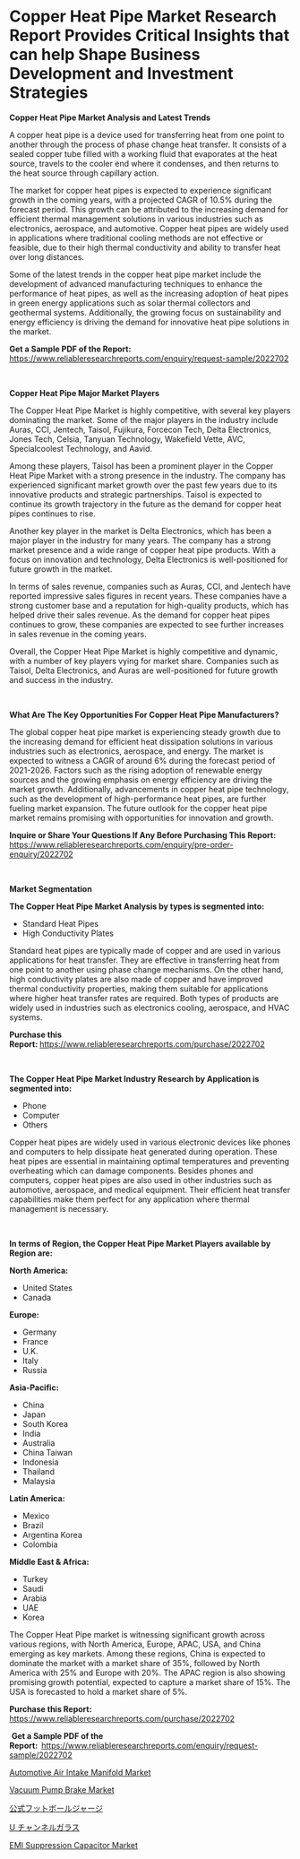 <p><h1>Copper Heat Pipe Market Research Report Provides Critical Insights that can help Shape Business Development and Investment Strategies</h1></p><p><strong>Copper Heat Pipe Market Analysis and Latest Trends</strong></p>
<p><p>A copper heat pipe is a device used for transferring heat from one point to another through the process of phase change heat transfer. It consists of a sealed copper tube filled with a working fluid that evaporates at the heat source, travels to the cooler end where it condenses, and then returns to the heat source through capillary action.</p><p>The market for copper heat pipes is expected to experience significant growth in the coming years, with a projected CAGR of 10.5% during the forecast period. This growth can be attributed to the increasing demand for efficient thermal management solutions in various industries such as electronics, aerospace, and automotive. Copper heat pipes are widely used in applications where traditional cooling methods are not effective or feasible, due to their high thermal conductivity and ability to transfer heat over long distances.</p><p>Some of the latest trends in the copper heat pipe market include the development of advanced manufacturing techniques to enhance the performance of heat pipes, as well as the increasing adoption of heat pipes in green energy applications such as solar thermal collectors and geothermal systems. Additionally, the growing focus on sustainability and energy efficiency is driving the demand for innovative heat pipe solutions in the market.</p></p>
<p><strong>Get a Sample PDF of the Report:&nbsp;</strong> <a href="https://www.reliableresearchreports.com/enquiry/request-sample/2022702">https://www.reliableresearchreports.com/enquiry/request-sample/2022702</a></p>
<p>&nbsp;</p>
<p><strong>Copper Heat Pipe Major Market Players</strong></p>
<p><p>The Copper Heat Pipe Market is highly competitive, with several key players dominating the market. Some of the major players in the industry include Auras, CCI, Jentech, Taisol, Fujikura, Forcecon Tech, Delta Electronics, Jones Tech, Celsia, Tanyuan Technology, Wakefield Vette, AVC, Specialcoolest Technology, and Aavid.</p><p>Among these players, Taisol has been a prominent player in the Copper Heat Pipe Market with a strong presence in the industry. The company has experienced significant market growth over the past few years due to its innovative products and strategic partnerships. Taisol is expected to continue its growth trajectory in the future as the demand for copper heat pipes continues to rise.</p><p>Another key player in the market is Delta Electronics, which has been a major player in the industry for many years. The company has a strong market presence and a wide range of copper heat pipe products. With a focus on innovation and technology, Delta Electronics is well-positioned for future growth in the market.</p><p>In terms of sales revenue, companies such as Auras, CCI, and Jentech have reported impressive sales figures in recent years. These companies have a strong customer base and a reputation for high-quality products, which has helped drive their sales revenue. As the demand for copper heat pipes continues to grow, these companies are expected to see further increases in sales revenue in the coming years.</p><p>Overall, the Copper Heat Pipe Market is highly competitive and dynamic, with a number of key players vying for market share. Companies such as Taisol, Delta Electronics, and Auras are well-positioned for future growth and success in the industry.</p></p>
<p>&nbsp;</p>
<p><strong>What Are The Key Opportunities For Copper Heat Pipe Manufacturers?</strong></p>
<p><p>The global copper heat pipe market is experiencing steady growth due to the increasing demand for efficient heat dissipation solutions in various industries such as electronics, aerospace, and energy. The market is expected to witness a CAGR of around 6% during the forecast period of 2021-2026. Factors such as the rising adoption of renewable energy sources and the growing emphasis on energy efficiency are driving the market growth. Additionally, advancements in copper heat pipe technology, such as the development of high-performance heat pipes, are further fueling market expansion. The future outlook for the copper heat pipe market remains promising with opportunities for innovation and growth.</p></p>
<p><strong>Inquire or Share Your Questions If Any Before Purchasing This Report:</strong> <a href="https://www.reliableresearchreports.com/enquiry/pre-order-enquiry/2022702">https://www.reliableresearchreports.com/enquiry/pre-order-enquiry/2022702</a></p>
<p>&nbsp;</p>
<p><strong>Market Segmentation</strong></p>
<p><strong>The Copper Heat Pipe Market Analysis by types is segmented into:</strong></p>
<p><ul><li>Standard Heat Pipes</li><li>High Conductivity Plates</li></ul></p>
<p><p>Standard heat pipes are typically made of copper and are used in various applications for heat transfer. They are effective in transferring heat from one point to another using phase change mechanisms. On the other hand, high conductivity plates are also made of copper and have improved thermal conductivity properties, making them suitable for applications where higher heat transfer rates are required. Both types of products are widely used in industries such as electronics cooling, aerospace, and HVAC systems.</p></p>
<p><strong>Purchase this Report:&nbsp;</strong><a href="https://www.reliableresearchreports.com/purchase/2022702">https://www.reliableresearchreports.com/purchase/2022702</a></p>
<p>&nbsp;</p>
<p><strong>The Copper Heat Pipe Market Industry Research by Application is segmented into:</strong></p>
<p><ul><li>Phone</li><li>Computer</li><li>Others</li></ul></p>
<p><p>Copper heat pipes are widely used in various electronic devices like phones and computers to help dissipate heat generated during operation. These heat pipes are essential in maintaining optimal temperatures and preventing overheating which can damage components. Besides phones and computers, copper heat pipes are also used in other industries such as automotive, aerospace, and medical equipment. Their efficient heat transfer capabilities make them perfect for any application where thermal management is necessary.</p></p>
<p>&nbsp;</p>
<p><strong>In terms of Region, the Copper Heat Pipe Market Players available by Region are:</strong></p>
<p>
    <p> <strong> North America: </strong>
        <ul>
            <li>United States</li>
            <li>Canada</li>
        </ul>
        </p> 
    <p> <strong> Europe: </strong>
        <ul>
            <li>Germany</li>
            <li>France</li>
            <li>U.K.</li>
            <li>Italy</li>
            <li>Russia</li>
        </ul>
        </p> 
    <p> <strong> Asia-Pacific: </strong>
        <ul>
            <li>China</li>
            <li>Japan</li>
            <li>South Korea</li>
            <li>India</li>
            <li>Australia</li>
            <li>China Taiwan</li>
            <li>Indonesia</li>
            <li>Thailand</li>
            <li>Malaysia</li>
        </ul>
        </p> 
    <p> <strong> Latin America: </strong>
        <ul>
            <li>Mexico</li>
            <li>Brazil</li>
            <li>Argentina Korea</li>
            <li>Colombia</li>
        </ul>
        </p> 
    <p> <strong> Middle East & Africa: </strong>
        <ul>
            <li>Turkey</li>
            <li>Saudi</li>
            <li>Arabia</li>
            <li>UAE</li>
            <li>Korea</li>
        </ul>
    </p>
    </p>
<p><p>The Copper Heat Pipe market is witnessing significant growth across various regions, with North America, Europe, APAC, USA, and China emerging as key markets. Among these regions, China is expected to dominate the market with a market share of 35%, followed by North America with 25% and Europe with 20%. The APAC region is also showing promising growth potential, expected to capture a market share of 15%. The USA is forecasted to hold a market share of 5%.</p></p>
<p><strong>Purchase this Report: </strong><a href="https://www.reliableresearchreports.com/purchase/2022702">https://www.reliableresearchreports.com/purchase/2022702</a></p>
<p>&nbsp;<strong>Get a Sample PDF of the Report:&nbsp;&nbsp;</strong><a href="https://www.reliableresearchreports.com/enquiry/request-sample/2022702">https://www.reliableresearchreports.com/enquiry/request-sample/2022702</a></p>
<p><strong></strong></p>
<p><p><a href="https://issuu.com/reportprime-2/docs/automotive-air-intake-manifold-market-size-2030.pp">Automotive Air Intake Manifold Market</a></p><p><a href="https://issuu.com/reportprime-2/docs/vacuum-pump-brake-market-size-2030.pptx">Vacuum Pump Brake Market</a></p><p><a href="https://github.com/Calvi3ynJerde867/Market-Research-Report-List-1/blob/main/388173612284.md">公式フットボールジャージ</a></p><p><a href="https://github.com/hwbcz413288296/Market-Research-Report-List-1/blob/main/382631612283.md">U チャンネルガラス</a></p><p><a href="https://github.com/derrinmiltonellis35gcl/Market-Research-Report-List-2/blob/main/emi-suppression-capacitor-market.md">EMI Suppression Capacitor Market</a></p></p>